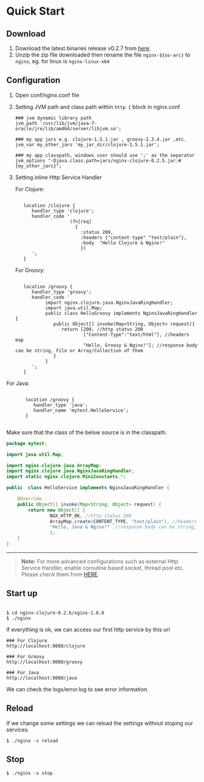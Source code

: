 Quick Start
=============

Download
--------------

1. Download the latest binaries release v0.2.7 from [here](https://sourceforge.net/projects/nginx-clojure/files/). 
1. Unzip the zip file downloaded then rename the file `nginx-${os-arc}` to `nginx`, eg. for linux is `nginx-linux-x64`


Configuration
--------------
1. Open conf/nginx.conf file
1. Setting JVM path and class path within `http {` block in  nginx.conf

	```nginx
	### jvm dynamic library path
	jvm_path '/usr/lib/jvm/java-7-oracle/jre/lib/amd64/server/libjvm.so';
	
	### my app jars e.g. clojure-1.5.1.jar , groovy-2.3.4.jar ,etc.
	jvm_var my_other_jars 'my_jar_dir/clojure-1.5.1.jar';
		
	### my app classpath, windows user should use ';' as the separator
	jvm_options "-Djava.class.path=jars/nginx-clojure-0.2.5.jar:#{my_other_jars}";
	```
1. Setting inline Http Service Handler

	For Clojure:
	```nginx

       location /clojure {
          handler_type 'clojure';
          handler_code ' 
						(fn[req]
						  {
						    :status 200,
						    :headers {"content-type" "text/plain"},
						    :body  "Hello Clojure & Nginx!"
						    })
          ';
       }
	```
	
	For Groovy:
	```nginx

       location /groovy {
          handler_type 'groovy';
          handler_code ' 
               import nginx.clojure.java.NginxJavaRingHandler;
               import java.util.Map;
               public class HelloGroovy implements NginxJavaRingHandler {
                  public Object[] invoke(Map<String, Object> request){
                     return [200, //http status 200
                             ["Content-Type":"text/html"], //headers map
                             "Hello, Groovy & Nginx!"]; //response body can be string, File or Array/Collection of them
                  }
               }
          ';
       }
	```

For Java:

```nginx

       location /groovy {
          handler_type 'java';
          handler_name 'mytest.HelloService';
       }


```

Make sure that the class of the below source is in the classpath.
```java
package mytest;

import java.util.Map;

import nginx.clojure.java.ArrayMap;
import nginx.clojure.java.NginxJavaRingHandler;
import static nginx.clojure.MiniConstants.*;

public  class HelloService implements NginxJavaRingHandler {

	@Override
	public Object[] invoke(Map<String, Object> request) {
		return new Object[] { 
				NGX_HTTP_OK, //http status 200
				ArrayMap.create(CONTENT_TYPE, "text/plain"), //headers map
				"Hello, Java & Nginx!"  //response body can be string, File or Array/Collection of string or File
				};
	}
}
```

-----------------------------------

> **Note:**
> For more advanced configurations such as external Http Service Handler,  enable coroutine based socket, thread pool  etc. Please check them from [HERE](configuration.html).

Start up
--------------


```nginx

$ cd nginx-clojure-0.2.6/nginx-1.6.0
$ ./nginx
``` 
If everything is ok, we can access our first http service by this url

```nginx
### For Clojure
http://localhost:8080/clojure

### For Groovy
http://localhost:8080/groovy

### For Java
http://localhost:8080/java
```

We can check the logs/error.log to see error information.

Reload
--------------

If we change some settings  we can reload the settings without stoping our services.

```nginx
$ ./nginx -s reload
```


Stop
--------------

```nginx
$ ./nginx -s stop
```


